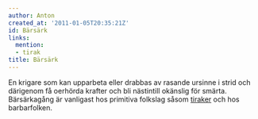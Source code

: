```yaml
---
author: Anton
created_at: '2011-01-05T20:35:21Z'
id: Bärsärk
links:
  mention:
  - tirak
title: Bärsärk
---
```


En krigare som kan upparbeta eller drabbas av rasande ursinne i strid och därigenom få oerhörda
krafter och bli nästintill okänslig för smärta. Bärsärkagång är vanligast hos primitiva folkslag
såsom [tiraker] och hos barbarfolken.

  [tiraker]: tirak
